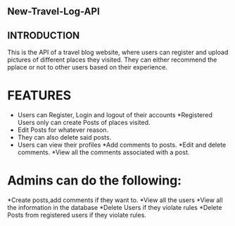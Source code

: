 ## New-Travel-Log-API
## INTRODUCTION
This is the API of a travel blog website, where users can register and upload pictures of different places they visited.
They can either recommend the pplace or not to other users based on their experience.

# FEATURES
* Users can Register, Login and logout of their accounts
*Registered Users only can create Posts of places visited.
* Edit Posts for whatever reason.
* They can also delete said posts. 
* Users can view their profiles
*Add comments to posts.
*Edit and delete comments.
*View all the comments associated with a post.
# Admins can do the following:
*Create posts,add comments if they want to.
*View all the users
*View all the information in the database
*Delete Users if they violate rules
*Delete Posts from registered users if they violate rules.
